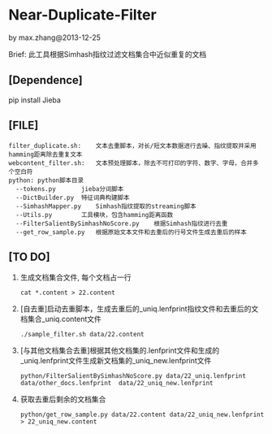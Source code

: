# Near-Duplicate-Filter
  by max.zhang@2013-12-25

Brief:  此工具根据Simhash指纹过滤文档集合中近似重复的文档

## [Dependence]
   pip install Jieba

## [FILE]
    filter_duplicate.sh:	文本去重脚本，对长/短文本数据进行去噪、指纹提取并采用hamming距离除去重复文本
    webcontent_filter.sh:	文本预处理脚本，除去不可打印的字符、数字、字母，合并多个空白符
    python:	python脚本目录
      --tokens.py		jieba分词脚本
      --DictBuilder.py	特征词典构建脚本
      --SimhashMapper.py	Simhash指纹提取的streaming脚本
      --Utils.py		工具模块，包含hamming距离函数
      --FilterSalientBySimhashNoScore.py	根据Simhash指纹进行去重
      --get_row_sample.py	根据原始文本文件和去重后的行号文件生成去重后的样本

## [TO DO]
1.  生成文档集合文件, 每个文档占一行

        cat *.content > 22.content
2.  [自去重]启动去重脚本，生成去重后的_uniq.lenfprint指纹文件和去重后的文档集合_uniq.content文件

        ./sample_filter.sh data/22.content
3.  [与其他文档集合去重]根据其他文档集的.lenfprint文件和生成的_uniq.lenfprint文件生成新文档集的_uniq_new.lenfprint文件

        python/FilterSalientBySimhashNoScore.py data/22_uniq.lenfprint data/other_docs.lenfprint  data/22_uniq_new.lenfprint
4.  获取去重后剩余的文档集合

        python/get_row_sample.py data/22.content data/22_uniq_new.lenfprint > 22_uniq_new.content
